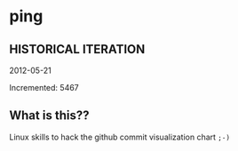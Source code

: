 # ping

## HISTORICAL ITERATION
2012-05-21

Incremented: 5467

## What is this?? 
Linux skills to hack the github commit visualization chart `;-)`
